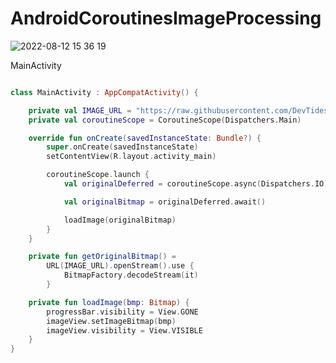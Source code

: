 # AndroidCoroutinesImageProcessing

![2022-08-12 15 36 19](https://user-images.githubusercontent.com/47273077/184298186-25bdd5b0-ef79-4176-9f18-c6275c5bae2f.gif)

MainActivity
```kt

class MainActivity : AppCompatActivity() {

    private val IMAGE_URL = "https://raw.githubusercontent.com/DevTides/JetpackDogsApp/master/app/src/main/res/drawable/dog.png"
    private val coroutineScope = CoroutineScope(Dispatchers.Main)

    override fun onCreate(savedInstanceState: Bundle?) {
        super.onCreate(savedInstanceState)
        setContentView(R.layout.activity_main)

        coroutineScope.launch {
            val originalDeferred = coroutineScope.async(Dispatchers.IO) { getOriginalBitmap() }

            val originalBitmap = originalDeferred.await()

            loadImage(originalBitmap)
        }
    }

    private fun getOriginalBitmap() =
        URL(IMAGE_URL).openStream().use {
            BitmapFactory.decodeStream(it)
        }

    private fun loadImage(bmp: Bitmap) {
        progressBar.visibility = View.GONE
        imageView.setImageBitmap(bmp)
        imageView.visibility = View.VISIBLE
    }
}
```

